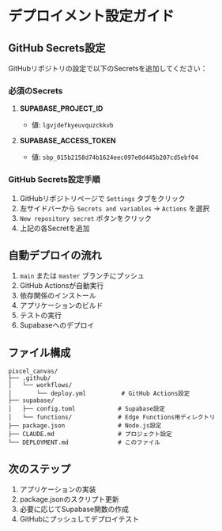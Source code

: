# デプロイメント設定ガイド

## GitHub Secrets設定

GitHubリポジトリの設定で以下のSecretsを追加してください：

### 必須のSecrets

1. **SUPABASE_PROJECT_ID**
   - 値: `lgvjdefkyeuvquzckkvb`

2. **SUPABASE_ACCESS_TOKEN**
   - 値: `sbp_015b2158d74b1624eec097e0d445b207cd5ebf04`

### GitHub Secrets設定手順

1. GitHubリポジトリページで `Settings` タブをクリック
2. 左サイドバーから `Secrets and variables` → `Actions` を選択
3. `New repository secret` ボタンをクリック
4. 上記の各Secretを追加

## 自動デプロイの流れ

1. `main` または `master` ブランチにプッシュ
2. GitHub Actionsが自動実行
3. 依存関係のインストール
4. アプリケーションのビルド
5. テストの実行
6. Supabaseへのデプロイ

## ファイル構成

```
pixcel_canvas/
├── .github/
│   └── workflows/
│       └── deploy.yml          # GitHub Actions設定
├── supabase/
│   ├── config.toml            # Supabase設定
│   └── functions/             # Edge Functions用ディレクトリ
├── package.json               # Node.js設定
├── CLAUDE.md                  # プロジェクト設定
└── DEPLOYMENT.md              # このファイル
```

## 次のステップ

1. アプリケーションの実装
2. package.jsonのスクリプト更新
3. 必要に応じてSupabase関数の作成
4. GitHubにプッシュしてデプロイテスト